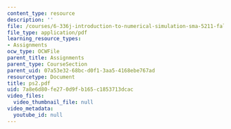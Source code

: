 ```yaml
---
content_type: resource
description: ''
file: /courses/6-336j-introduction-to-numerical-simulation-sma-5211-fall-2003/7a8e6d80fe270d9fb165c1853713dcac_ps2.pdf
file_type: application/pdf
learning_resource_types:
- Assignments
ocw_type: OCWFile
parent_title: Assignments
parent_type: CourseSection
parent_uid: 07a53e32-68bc-d0f1-3aa5-4168ebe767ad
resourcetype: Document
title: ps2.pdf
uid: 7a8e6d80-fe27-0d9f-b165-c1853713dcac
video_files:
  video_thumbnail_file: null
video_metadata:
  youtube_id: null
---
```


